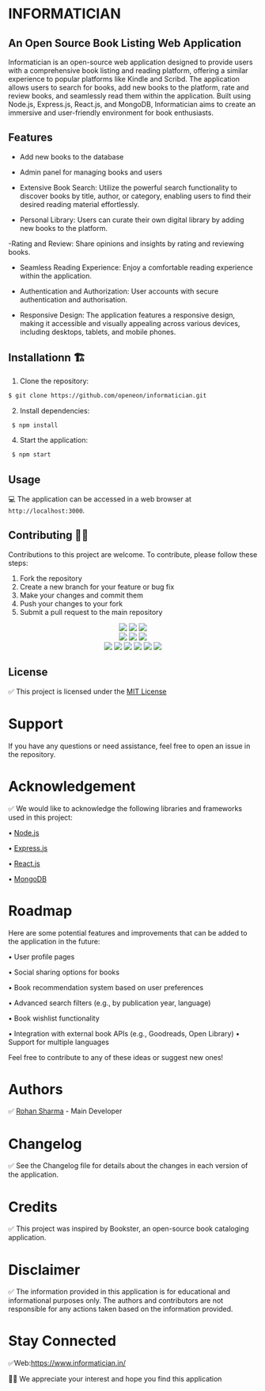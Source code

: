 # INFORMATICIAN
## An Open Source Book Listing Web Application 

Informatician is an open-source web application designed to provide users with a comprehensive book listing and reading platform, offering a similar experience to popular platforms like Kindle and Scribd. The application allows users to search for books, add new books to the platform, rate and review books, and seamlessly read them within the application. Built using Node.js, Express.js, React.js, and MongoDB, Informatician aims to create an immersive and user-friendly environment for book enthusiasts.

## Features


- Add new books to the database

- Admin panel for managing books and users
- Extensive Book Search: Utilize the powerful search functionality to discover books by title, author, or category, enabling users to find their desired reading material effortlessly.

- Personal Library: Users can curate their own digital library by adding new books to the platform.

-Rating and Review: Share opinions and insights by rating and reviewing books.

- Seamless Reading Experience: Enjoy a comfortable reading experience within the application.

- Authentication and Authorization: User accounts with secure authentication and authorisation.

- Responsive Design: The application features a responsive design, making it accessible and visually appealing across various devices, including desktops, tablets, and mobile phones.

## Installationn 🏗️

1. Clone the repository:
 ```sh
 $ git clone https://github.com/openeon/informatician.git
 ```

2. Install dependencies:
```sh
 $ npm install
```

4. Start the application:
```sh
 $ npm start
```


## Usage

💻 The application can be accessed in a web browser at `http://localhost:3000`.

## Contributing 🚀🚀

Contributions to this project are welcome. To contribute, please follow these steps:

1. Fork the repository
2. Create a new branch for your feature or bug fix
3. Make your changes and commit them
4. Push your changes to your fork
5. Submit a pull request to the main repository


<div align="center">
<img src="https://forthebadge.com/images/badges/built-with-love.svg" />
<img src="https://forthebadge.com/images/badges/uses-brains.svg" />
<img src="https://forthebadge.com/images/badges/powered-by-responsibility.svg" />
   </div>
   <div align="center">
<img src="https://img.shields.io/github/license/rohansx/informatician?style=for-the-badge" />
<img src="https://img.shields.io/github/repo-size/rohansx/informatician?style=for-the-badge" />
<img src="https://img.shields.io/github/issues/rohansx/informatician?style=for-the-badge" /><br>
<img src="https://img.shields.io/github/issues-pr/rohansx/informatician?style=for-the-badge" />
 <img src="https://img.shields.io/github/forks/rohansx/informatician?style=for-the-badge" />
 <img src="https://img.shields.io/github/issues-closed-raw/rohansx/informatician?style=for-the-badge" />
  <img src="https://img.shields.io/github/contributors/rohansx/informatician?style=for-the-badge" />
 <img src="https://img.shields.io/github/stars/rohansx/informatician?style=for-the-badge" />
 <img src="https://img.shields.io/github/last-commit/rohansx/informatician?style=for-the-badge" />
</div>



## License

✅ This project is licensed under the [MIT License](https://github.com/rohansx/informatician/blob/main/LICENSE)

# Support

If you have any questions or need assistance, feel free to open an issue in the repository.

# Acknowledgement

✅ We would like to acknowledge the following libraries and frameworks used in this project:

• [Node.js](https://nodejs.org/en)

• [Express.js](https://expressjs.com/)

• [React.js](https://react.dev/)

• [MongoDB](https://www.mongodb.com/)

# Roadmap

Here are some potential features and improvements that can be added to the application in the future:

• User profile pages

• Social sharing options for books

• Book recommendation system based on user preferences

• Advanced search filters (e.g., by publication year, language)

• Book wishlist functionality

• Integration with external book  APIs (e.g., Goodreads, Open Library)
• Support for multiple languages

Feel free to contribute to any of these ideas or suggest new ones!

# Authors

✅ [Rohan Sharma](https://github.com/rohansx) - Main Developer

# Changelog

✅ See the Changelog file for details about the changes in each version of the application.

# Credits

✅ This project was inspired by Bookster, an open-source book cataloging application.

# Disclaimer

✅ The information provided in this application is for educational and informational purposes only. The authors and contributors are not responsible for any actions taken based on the information provided.

# Stay Connected 


✅Web:https://www.informatician.in/



🚀🚀 We appreciate your interest and hope you find this application

